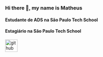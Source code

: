 ### Hi there 👋, my name is Matheus
#### Estudante de ADS na São Paulo Tech School
#### Estagiário na São Paulo Tech School

[<img src='https://cdn.jsdelivr.net/npm/simple-icons@3.0.1/icons/github.svg' alt='github' height='40'>](https://github.com/matheusferreira079)  
